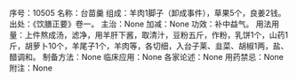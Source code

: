 序号：10505
名称：台苗羹
组成：羊肉1脚子（卸成事件），草果5个，良姜2钱。
出处：《饮膳正要》卷一。
主治：None
加减：None
功效：补中益气。
用法用量：上件熬成汤，滤净，用羊肝下酱，取清汁，豆粉五斤，作粉，乳饼1个，山药1斤，胡萝卜10个，羊尾子1个，羊肉等，各切细，入台子莱、韭菜、胡椒1两，盐、醋调和。
制备方法：None
临床应用：None
各家论述：None
用药禁忌：None
附注：None
